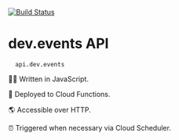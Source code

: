 [![Build Status](https://travis-ci.org/unicorncoding/devevents-api.svg?branch=master)](https://travis-ci.org/unicorncoding/devevents-api)
# dev.events API

```
  api.dev.events
```

👩‍💻 Written in JavaScript. 

🚀 Deployed to Cloud Functions.

🌎 Accessible over HTTP.

⏰ Triggered when necessary via Cloud Scheduler.



